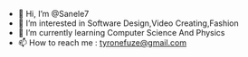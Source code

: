 - 👋 Hi, I’m @Sanele7
- 👀 I’m interested in Software Design,Video Creating,Fashion 
- 🌱 I’m currently learning Computer Science And Physics
- 📫 How to reach me : tyronefuze@gmail.com

<!---
Sanele7/Sanele7 is a ✨ special ✨ repository because its `README.md` (this file) appears on your GitHub profile.
You can click the Preview link to take a look at your changes.
--->
